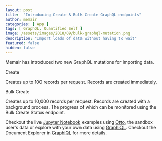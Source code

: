 ```yaml
---
layout: post
title:  "Introducing Create & Bulk Create GraphQL endpoints"
author: memair
categories: [ App ]
tags: [ GraphQL, Quantified Self ]
image: /assets/images/2018/09/bulk-graphql-mutation.png
description: "Import loads of data without having to wait"
featured: false
hidden: false
---
```


Memair has introduced two new GraphQL mutations for importing data.

Create

Creates up to 100 records per request. Records are created immediately.

Bulk Create

Creates up to 10,000 records per request. Records are created with a background process. The progress of which can be monitored using the Bulk Create Status endpoint.

Checkout the live [Jupyter Notebook](https://mybinder.org/v2/gh/memair/jupyter/master) examples using [Otto](https://docs.memair.com/#authenticationotto), the sandbox user's data or explore with your own data using [GraphiQL](https://memair.com/graphiql). Checkout the Document Explorer in [GraphiQL](https://memair.com/graphiql) for more details.